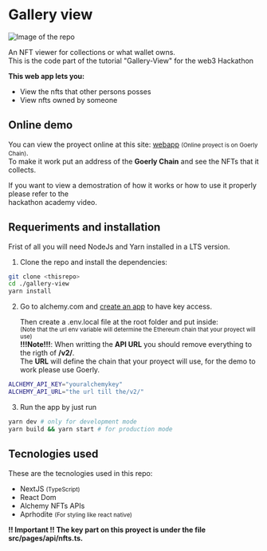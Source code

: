# Gallery view

<img src="https://i.ibb.co/8d8fyBt/gallery.png" alt="Image of the repo">

An NFT viewer for collections or what wallet owns.\
This is the code part of the tutorial "Gallery-View" for the web3 Hackathon

**This web app lets you:**

-   View the nfts that other persons posses
-   View nfts owned by someone

## Online demo

You can view the proyect online at this site: [webapp](https://gallery-view-seven.vercel.app/) <small>(Online proyect is on Goerly Chain)</small>.\
To make it work put an address of the <strong>Goerly Chain</strong> and see the NFTs that it collects.

If you want to view a demostration of how it works or how to use it properly please refer to the\
hackathon academy video.

## Requeriments and installation

Frist of all you will need NodeJs and Yarn installed in a LTS version.

1. Clone the repo and install the dependencies:

```sh
git clone <thisrepo>
cd ./gallery-view
yarn install
```

2. Go to alchemy.com and [create an app](https://dashboard.alchemyapi.io/) to have key access.

    Then create a .env.local file at the root folder and put inside:\
    <small>(Note that the url env variable will determine the Ethereum chain that your proyect will use) </small>\
    **!!!Note!!!**: When writting the **API URL** you should remove everything to the rigth of **/v2/**.\
    The **URL** will define the chain that your proyect will use, for the demo to work please use Goerly.

```sh
ALCHEMY_API_KEY="youralchemykey"
ALCHEMY_API_URL="the url till the/v2/"
```

3. Run the app by just run

```sh
yarn dev # only for development mode
yarn build && yarn start # for production mode
```

## Tecnologies used

These are the tecnologies used in this repo:

-   NextJS <small>(TypeScript)</small>
-   React Dom
-   Alchemy NFTs APIs
-   Aprhodite <small> (For styling like react native)</small>

<strong>!! Important !! The key part on this proyect is under the file src/pages/api/nfts.ts.
<strong/>
